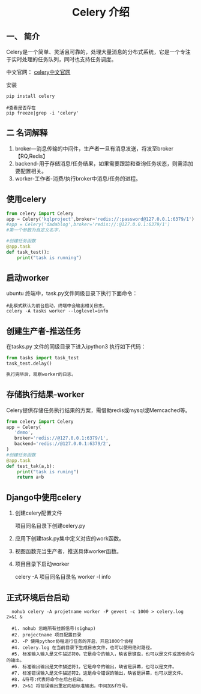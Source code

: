 # <center> Celery 介绍</center>
## 一、 简介
Celery是一个简单、灵活且可靠的，处理大量消息的分布式系统，它是一个专注于实时处理的任务队列，同时也支持任务调度。


中文官网：
[celery中文官网](http://docs.jinkan.org/docs/celery)

安装  

    pip install celery

    #查看是否存在
    pip freeze|grep -i 'celery'


## 二 名词解释
1. broker—消息传输的中间件，生产者一旦有消息发送，将发至broker【RQ,Redis】
2. backend-用于存储消息/任务结果，如果需要跟踪和查询任务状态，则需添加要配置相关。
3. worker-工作者-消费/执行broker中消息/任务的进程。

## 使用celery

```python
from celery import Celery
app = Celery('kqlproject',broker='redis://:password@127.0.0.1:6379/1')
#app = Celery('dadablog',broker='redis://:@127.0.0.1:6379/1')
#第一个参数为自定义名字，

#创建任务函数
@app.task
def task_test():
    print("task is running")
```
## 启动worker
ubuntu 终端中，task.py文件同级目录下执行下面命令：
    
    #此模式默认为前台启动，终端中会输出相关日志。
    celery -A tasks worker --loglevel=info


## 创建生产者-推送任务
在tasks.py 文件的同级目录下进入ipython3 执行如下代码：
```python
from tasks import task_test
task_test.delay()

执行完毕后，观察worker的日志。
```
## 存储执行结果-worker

Celery提供存储任务执行结果的方案，需借助redis或mysql或Memcached等。
```python
from celery import Celery
app = Celery(
   'demo',
   broker='redis://@127.0.0.1:6379/1',
   backend='redis://@127.0.0.1:6379/2',
)
#创建任务函数
@app.task
def test_tak(a,b):
    print("task is runing")
    return a+b
```




## Django中使用celery
1. 创建celery配置文件
   
      项目同名目录下创建celery.py
2. 应用下创建task.py集中定义对应的work函数。
3. 视图函数充当生产者，推送具体worker函数。
4. 项目目录下启动worker
    
   
    celery -A 项目同名目录名 worker -l info 

## 正式环境后台启动
   
      nohub celery -A projetname worker -P gevent -c 1000 > celery.log 2>&1 &

      #1. nohub 忽略所有挂断信号(sighup)
      #2. projectname 项目配置目录 
      #3. -P 使用python协程进行任务的开启，开启1000个协程
      #4. celery.log 在当前目录下生成日志文件，也可以使用绝对路径。
      #5. 标准输入输入是文件描述符0，它是命令的输入，缺省是键盘，也可以是文件或其他命令的输出。
      #6. 标准输出输出是文件描述符1，它是命令的输出，缺省是屏幕，也可以是文件。
      #7. 标准错误输入是文件描述符2，这是命令错误的输出，缺省是屏幕，也可以是文件。
      #8. &符号:代表将命令在后台启动。
      #9. 2>&1 将错误输出重定向给标准输出，中间加&f符号。    